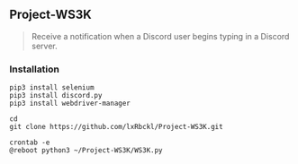 ## Project-WS3K
> Receive a notification when a Discord user begins typing in a Discord server.

### Installation
```
pip3 install selenium
pip3 install discord.py
pip3 install webdriver-manager

cd
git clone https://github.com/lxRbckl/Project-WS3K.git

crontab -e
@reboot python3 ~/Project-WS3K/WS3K.py
```
